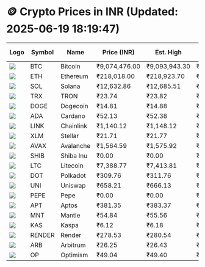 # 🪙 Crypto Prices in INR (Updated: 2025-06-19 18:19:47)

| Logo | Symbol | Name       | Price (INR) | Est. High | Est. Low | Gross Profit | Fees | Net Profit | ROI % |
|------|--------|------------|-------------|-----------|----------|---------------|------|-------------|--------|
| ![](https://coin-images.coingecko.com/coins/images/1/large/bitcoin.png?1696501400) | BTC    | Bitcoin    | ₹9,074,476.00 | ₹9,093,943.30 | ₹9,055,008.70 | ₹429.98 | ₹200.00 | ₹229.98 | 0.23% |
| ![](https://coin-images.coingecko.com/coins/images/279/large/ethereum.png?1696501628) | ETH    | Ethereum   | ₹218,018.00 | ₹218,923.70 | ₹217,112.30 | ₹834.31 | ₹200.00 | ₹634.31 | 0.63% |
| ![](https://coin-images.coingecko.com/coins/images/4128/large/solana.png?1718769756) | SOL    | Solana     | ₹12,632.86 | ₹12,685.51 | ₹12,580.21 | ₹836.96 | ₹200.00 | ₹636.96 | 0.64% |
| ![](https://coin-images.coingecko.com/coins/images/1094/large/tron-logo.png?1696502193) | TRX    | TRON       | ₹23.74 | ₹23.82 | ₹23.66 | ₹659.28 | ₹200.00 | ₹459.28 | 0.46% |
| ![](https://coin-images.coingecko.com/coins/images/5/large/dogecoin.png?1696501409) | DOGE   | Dogecoin   | ₹14.81 | ₹14.88 | ₹14.74 | ₹895.28 | ₹200.00 | ₹695.28 | 0.70% |
| ![](https://coin-images.coingecko.com/coins/images/975/large/cardano.png?1696502090) | ADA    | Cardano    | ₹52.13 | ₹52.38 | ₹51.88 | ₹965.70 | ₹200.00 | ₹765.70 | 0.77% |
| ![](https://coin-images.coingecko.com/coins/images/877/large/chainlink-new-logo.png?1696502009) | LINK   | Chainlink  | ₹1,140.12 | ₹1,148.12 | ₹1,132.12 | ₹1,412.66 | ₹200.00 | ₹1,212.66 | 1.21% |
| ![](https://coin-images.coingecko.com/coins/images/100/large/fmpFRHHQ_400x400.jpg?1735231350) | XLM    | Stellar    | ₹21.71 | ₹21.77 | ₹21.65 | ₹582.07 | ₹200.00 | ₹382.07 | 0.38% |
| ![](https://coin-images.coingecko.com/coins/images/12559/large/Avalanche_Circle_RedWhite_Trans.png?1696512369) | AVAX   | Avalanche  | ₹1,564.59 | ₹1,575.92 | ₹1,553.26 | ₹1,458.41 | ₹200.00 | ₹1,258.41 | 1.26% |
| ![](https://coin-images.coingecko.com/coins/images/11939/large/shiba.png?1696511800) | SHIB   | Shiba Inu  | ₹0.00 | ₹0.00 | ₹0.00 | ₹693.86 | ₹200.00 | ₹493.86 | 0.49% |
| ![](https://coin-images.coingecko.com/coins/images/2/large/litecoin.png?1696501400) | LTC    | Litecoin   | ₹7,388.77 | ₹7,413.81 | ₹7,363.73 | ₹680.04 | ₹200.00 | ₹480.04 | 0.48% |
| ![](https://coin-images.coingecko.com/coins/images/12171/large/polkadot.png?1696512008) | DOT    | Polkadot   | ₹309.76 | ₹311.76 | ₹307.76 | ₹1,299.39 | ₹200.00 | ₹1,099.39 | 1.10% |
| ![](https://coin-images.coingecko.com/coins/images/12504/large/uniswap-logo.png?1720676669) | UNI    | Uniswap    | ₹658.21 | ₹666.13 | ₹650.29 | ₹2,434.44 | ₹200.00 | ₹2,234.44 | 2.23% |
| ![](https://coin-images.coingecko.com/coins/images/29850/large/pepe-token.jpeg?1696528776) | PEPE   | Pepe       | ₹0.00 | ₹0.00 | ₹0.00 | ₹1,204.60 | ₹200.00 | ₹1,004.60 | 1.00% |
| ![](https://coin-images.coingecko.com/coins/images/26455/large/aptos_round.png?1696525528) | APT    | Aptos      | ₹381.35 | ₹383.37 | ₹379.33 | ₹1,065.30 | ₹200.00 | ₹865.30 | 0.87% |
| ![](https://coin-images.coingecko.com/coins/images/30980/large/Mantle-Logo-mark.png?1739213200) | MNT    | Mantle     | ₹54.84 | ₹55.56 | ₹54.12 | ₹2,671.99 | ₹200.00 | ₹2,471.99 | 2.47% |
| ![](https://coin-images.coingecko.com/coins/images/25751/large/kaspa-icon-exchanges.png?1696524837) | KAS    | Kaspa      | ₹6.12 | ₹6.18 | ₹6.06 | ₹1,930.22 | ₹200.00 | ₹1,730.22 | 1.73% |
| ![](https://coin-images.coingecko.com/coins/images/11636/large/rndr.png?1696511529) | RENDER | Render     | ₹278.53 | ₹280.54 | ₹276.52 | ₹1,453.78 | ₹200.00 | ₹1,253.78 | 1.25% |
| ![](https://coin-images.coingecko.com/coins/images/16547/large/arb.jpg?1721358242) | ARB    | Arbitrum   | ₹26.25 | ₹26.43 | ₹26.07 | ₹1,357.73 | ₹200.00 | ₹1,157.73 | 1.16% |
| ![](https://coin-images.coingecko.com/coins/images/25244/large/Optimism.png?1696524385) | OP     | Optimism   | ₹49.04 | ₹49.40 | ₹48.68 | ₹1,479.05 | ₹200.00 | ₹1,279.05 | 1.28% |

